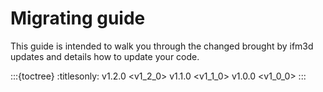 # Migrating guide

This guide is intended to walk you through the changed brought by ifm3d updates and details how to update your code.


:::{toctree}
:titlesonly:
v1.2.0 <v1_2_0>
v1.1.0 <v1_1_0>
v1.0.0 <v1_0_0>
:::

